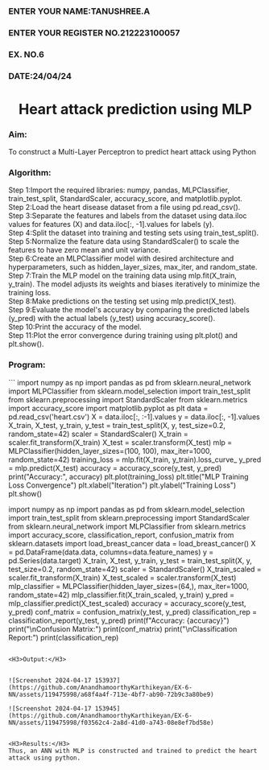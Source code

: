 <H3>ENTER YOUR NAME:TANUSHREE.A</H3>
<H3>ENTER YOUR REGISTER NO.212223100057</H3>
<H3>EX. NO.6</H3>
<H3>DATE:24/04/24</H3>
<H1 ALIGN =CENTER>Heart attack prediction using MLP</H1>
<H3>Aim:</H3>  To construct a  Multi-Layer Perceptron to predict heart attack using Python
<H3>Algorithm:</H3>
Step 1:Import the required libraries: numpy, pandas, MLPClassifier, train_test_split, StandardScaler, accuracy_score, and matplotlib.pyplot.<BR>
Step 2:Load the heart disease dataset from a file using pd.read_csv().<BR>
Step 3:Separate the features and labels from the dataset using data.iloc values for features (X) and data.iloc[:, -1].values for labels (y).<BR>
Step 4:Split the dataset into training and testing sets using train_test_split().<BR>
Step 5:Normalize the feature data using StandardScaler() to scale the features to have zero mean and unit variance.<BR>
Step 6:Create an MLPClassifier model with desired architecture and hyperparameters, such as hidden_layer_sizes, max_iter, and random_state.<BR>
Step 7:Train the MLP model on the training data using mlp.fit(X_train, y_train). The model adjusts its weights and biases iteratively to minimize the training loss.<BR>
Step 8:Make predictions on the testing set using mlp.predict(X_test).<BR>
Step 9:Evaluate the model's accuracy by comparing the predicted labels (y_pred) with the actual labels (y_test) using accuracy_score().<BR>
Step 10:Print the accuracy of the model.<BR>
Step 11:Plot the error convergence during training using plt.plot() and plt.show().<BR>
<H3>Program: </H3>
```
import numpy as np
import pandas as pd
from sklearn.neural_network import MLPClassifier
from sklearn.model_selection import train_test_split
from sklearn.preprocessing import StandardScaler
from sklearn.metrics import accuracy_score
import matplotlib.pyplot as plt
data = pd.read_csv('heart.csv')
X = data.iloc[:, :-1].values 
y = data.iloc[:, -1].values
X_train, X_test, y_train, y_test = train_test_split(X, y, test_size=0.2, random_state=42)
scaler = StandardScaler()
X_train = scaler.fit_transform(X_train)
X_test = scaler.transform(X_test)
mlp = MLPClassifier(hidden_layer_sizes=(100, 100), max_iter=1000, random_state=42)
training_loss = mlp.fit(X_train, y_train).loss_curve_
y_pred = mlp.predict(X_test)
accuracy = accuracy_score(y_test, y_pred)
print("Accuracy:", accuracy)
plt.plot(training_loss)
plt.title("MLP Training Loss Convergence")
plt.xlabel("Iteration")
plt.ylabel("Training Loss")
plt.show()


import numpy as np
import pandas as pd
from sklearn.model_selection import train_test_split
from sklearn.preprocessing import StandardScaler
from sklearn.neural_network import MLPClassifier
from sklearn.metrics import accuracy_score, classification_report, confusion_matrix
from sklearn.datasets import load_breast_cancer
data = load_breast_cancer()
X = pd.DataFrame(data.data, columns=data.feature_names)
y = pd.Series(data.target)
X_train, X_test, y_train, y_test = train_test_split(X, y, test_size=0.2, random_state=42)
scaler = StandardScaler()
X_train_scaled = scaler.fit_transform(X_train)
X_test_scaled = scaler.transform(X_test)
mlp_classifier = MLPClassifier(hidden_layer_sizes=(64,), max_iter=1000, random_state=42)
mlp_classifier.fit(X_train_scaled, y_train)
y_pred = mlp_classifier.predict(X_test_scaled)
accuracy = accuracy_score(y_test, y_pred)
conf_matrix = confusion_matrix(y_test, y_pred)
classification_rep = classification_report(y_test, y_pred)
print(f"Accuracy: {accuracy}")
print("\nConfusion Matrix:")
print(conf_matrix)
print("\nClassification Report:")
print(classification_rep)
```

<H3>Output:</H3>


![Screenshot 2024-04-17 153937](https://github.com/AnandhamoorthyKarthikeyan/EX-6-NN/assets/119475998/a68f4a4f-713e-4bf7-ab90-72b9c3a80be9)

![Screenshot 2024-04-17 153945](https://github.com/AnandhamoorthyKarthikeyan/EX-6-NN/assets/119475998/f03562c4-2a8d-41d0-a743-08e8ef7bd58e)


<H3>Results:</H3>
Thus, an ANN with MLP is constructed and trained to predict the heart attack using python.

